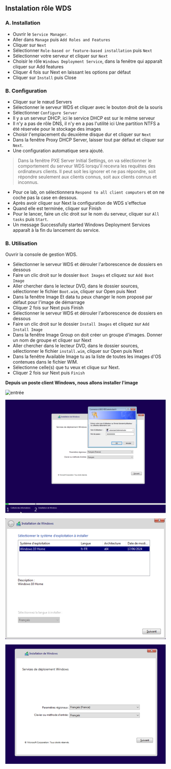 ## Instalation rôle WDS

### A. Installation


- Ouvrir le `Service Manager`.
- Aller dans `Manage` puis `Add Roles and Features`
- Cliquer sur `Next`
- Sélectionner `Role-based or feature-based installation` puis `Next`
- Sélectionner votre serveur et cliquer sur `Next`
- Choisir le rôle `Windows Deployment Service`, dans la fenêtre qui apparaît cliquer sur Add features
- Cliquer 4 fois sur Next en laissant les options par défaut
- Cliquer sur `Install` puis Close

### B. Configuration

- Cliquer sur le nœud Servers
- Sélectionner le serveur WDS et cliquer avec le bouton droit de la souris
- Sélectionner `Configure Server`
- Il y a un serveur DHCP, ici le service DHCP est sur le même serveur
- Il n'y a pas de rôle DNS, il n'y en a pas l'utilité ici
Une partition NTFS a été réservée pour le stockage des images
- Choisir l'emplacement du deuxième disque dur et cliquer sur `Next`
- Dans la fenêtre Proxy DHCP Server, laisser tout par défaut et cliquer sur `Next`.
- Une configuration automatique sera ajouté.
>Dans la fenêtre PXE Server Initial Settings, on va sélectionner le comportement du serveur WDS lorsqu'il recevra les requêtes des ordinateurs clients. Il peut soit les ignorer et ne pas répondre, soit répondre seulement aux clients connus, soit aux clients connus et inconnus.
- Pour ce lab, on sélectionnera `Respond to all client computers` et on ne coche pas la case en dessous.
- Après avoir cliquer sur Next la configuration de WDS s'effectue
- Quand elle est terminée, cliquer sur Finish
- Pour le lancer, faire un clic droit sur le nom du serveur, cliquer sur `All tasks` puis `Start`.
- Un message Successfully started Windows Deployment Services apparaît à la fin du lancement du service.

### B. Utilisation

Ouvrir la console de gestion WDS.

- Sélectionner le serveur WDS et dérouler l'arborescence de dossiers en dessous
- Faire un clic droit sur le dossier `Boot Images` et cliquez sur `Add Boot Image`
- Aller chercher dans le lecteur DVD, dans le dossier sources, sélectionner le fichier `Boot.wim`, cliquer sur Open puis Next
- Dans la fenêtre Image Et data tu peux changer le nom proposé par défaut pour l'image de démarrage
- Cliquer 2 fois sur Next puis Finish
- Sélectionner le serveur WDS et dérouler l'arborescence de dossiers en dessous
- Faire un clic droit sur le dossier `Install Images` et cliquez sur `Add Install Image`
- Dans la fenêtre Image Group on doit créer un groupe d'images. Donner un nom de groupe et cliquer sur Next
- Aller chercher dans le lecteur DVD, dans le dossier sources, sélectionner le fichier `install.wim`, cliquer sur Open puis Next
- Dans la fenêtre Available Image tu as la liste de toutes les images d'OS contenues dans le fichier WIM.
- Sélectionne celle(s) que tu veux et clique sur Next.
- Cliquer 2 fois sur Next puis `Finish`

**Depuis un poste client Windows, nous allons installer l'image**

![entrée](https://github.com/WildCodeSchool/TSSR-2402-P3-G3-BuildYourInfra-Ekoloclast/blob/main/S15/Capture%20WDS/1.entr%C3%A9.PNG?raw=true)

![install](https://github.com/WildCodeSchool/TSSR-2402-P3-G3-BuildYourInfra-Ekoloclast/blob/main/S15/Capture%20WDS/2.install.PNG?raw=true)

![os](https://github.com/WildCodeSchool/TSSR-2402-P3-G3-BuildYourInfra-Ekoloclast/blob/main/S15/Capture%20WDS/3.os.PNG?raw=true)

![ii](https://github.com/WildCodeSchool/TSSR-2402-P3-G3-BuildYourInfra-Ekoloclast/blob/main/S15/Capture%20WDS/install.PNG?raw=true)

